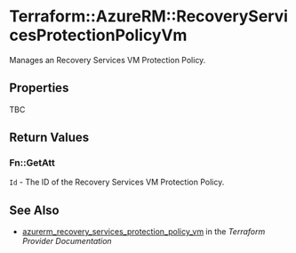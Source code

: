 # Terraform::AzureRM::RecoveryServicesProtectionPolicyVm

Manages an Recovery Services VM Protection Policy.

## Properties

TBC

## Return Values

### Fn::GetAtt

`Id` - The ID of the Recovery Services VM Protection Policy.

## See Also

* [azurerm_recovery_services_protection_policy_vm](https://www.terraform.io/docs/providers/azurerm/r/recovery_services_protection_policy_vm.html) in the _Terraform Provider Documentation_